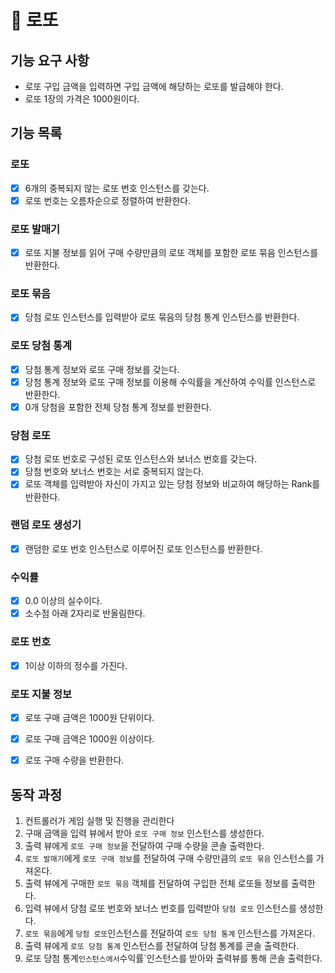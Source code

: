 # 🚀 로또

## 기능 요구 사항
- 로또 구입 금액을 입력하면 구입 금액에 해당하는 로또를 발급해야 한다.
- 로또 1장의 가격은 1000원이다.

## 기능 목록

### 로또
- [x] 6개의 중복되지 않는 로또 번호 인스턴스를 갖는다.
- [x] 로또 번호는 오름차순으로 정렬하여 반환한다.

### 로또 발매기
- [x] 로또 지불 정보를 읽어 구매 수량만큼의 로또 객체를 포함한 로또 묶음 인스턴스를 반환한다.

### 로또 묶음
- [x] 당첨 로또 인스턴스를 입력받아 로또 묶음의 당첨 통계 인스턴스를 반환한다.

### 로또 당첨 통계
- [x] 당첨 통계 정보와 로또 구매 정보를 갖는다.
- [x] 당첨 통계 정보와 로또 구매 정보를 이용해 수익률을 계산하여 수익률 인스턴스로 반환한다.
- [x] 0개 당첨을 포함한 전체 당첨 통계 정보를 반환한다.

### 당첨 로또
- [x] 당첨 로또 번호로 구성된 로또 인스턴스와 보너스 번호를 갖는다.
- [x] 당첨 번호와 보너스 번호는 서로 중복되지 않는다.
- [x] 로또 객체를 입력받아 자신이 가지고 있는 당첨 정보와 비교하여 해당하는 Rank를 반환한다.

### 랜덤 로또 생성기
- [x] 랜덤한 로또 번호 인스턴스로 이루어진 로또 인스턴스를 반환한다.

### 수익률
- [x] 0.0 이상의 실수이다.
- [x] 소수점 아래 2자리로 반올림한다.

### 로또 번호
- [x] 1이상 이하의 정수를 가진다.

### 로또 지불 정보
- [x] 로또 구매 금액은 1000원 단위이다.
- [x] 로또 구매 금액은 1000원 이상이다.
- [x] 로또 구매 수량을 반환한다.


## 동작 과정
1. 컨트롤러가 게임 실행 및 진행을 관리한다
2. 구매 금액을 입력 뷰에서 받아 `로또 구매 정보` 인스턴스를 생성한다.
3. 출력 뷰에게 `로또 구매 정보`을 전달하여 구매 수량을 콘솔 출력한다.
4. `로또 발매기`에게 `로또 구매 정보`를 전달하여 구매 수량만큼의 `로또 묶음` 인스턴스를 가져온다.
5. 출력 뷰에게 구매한 `로또 묶음` 객체를 전달하여 구입한 전체 로또들 정보를 출력한다.
6. 입력 뷰에서 당첨 로또 번호와 보너스 번호를 입력받아 `당첨 로또` 인스턴스를 생성한다.
7. `로또 묶음`에게 `당첨 로또`인스턴스를 전달하여 `로또 당첨 통계` 인스턴스를 가져온다.
8. 출력 뷰에게 `로또 당첨 통계` 인스턴스를 전달하여 당첨 통계를 콘솔 출력한다.
9. 로또 당첨 통계` 인스턴스에서 `수익률`인스턴스를 받아와 출력뷰를 통해 콘솔 출력한다.